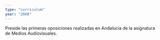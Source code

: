 ```yaml
---
type: "curriculum"
year: "2008"
---
```


Preside las primeras oposiciones realizadas en Andalucía de la asignatura de
Medios Audiovisuales.
